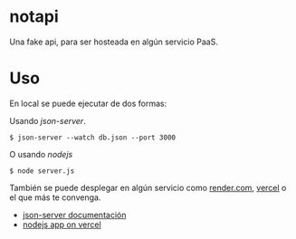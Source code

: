 # notapi

Una fake api, para ser hosteada en algún servicio PaaS.


# Uso

En local se puede ejecutar de dos formas:

Usando *json-server*.
```
$ json-server --watch db.json --port 3000
```

O usando *nodejs*
```
$ node server.js
```


También se puede desplegar en algún servicio como [render.com](https://render.com/), [vercel](https://vercel.com) o el que más te convenga.




* [json-server documentación](https://github.com/typicode/json-server#simple-example)
* [nodejs app on vercel](https://dev.to/adafycheng/deploy-nodejs-application-to-vercel-in-5-minutes-171m#introduction)

